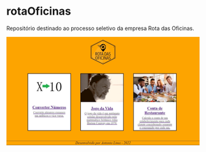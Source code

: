 # rotaOficinas
Repositório destinado ao processo seletivo da empresa Rota das Oficinas.
<p align="center">
<img src="img/inicio.jpg">
</p>
